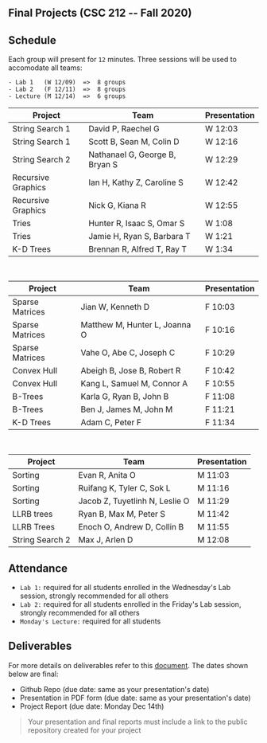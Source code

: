 Final Projects (CSC 212 -- Fall 2020)
---

## Schedule
Each group will present for `12` minutes.  Three sessions will be used to accomodate all teams:

```
- Lab 1   (W 12/09)  =>  8 groups
- Lab 2   (F 12/11)  =>  8 groups
- Lecture (M 12/14)  =>  6 groups
```

| Project | Team | Presentation |
| --- | --- | --- |
| String Search 1 | David P, Raechel G | W 12:03 |
| String Search 1 | Scott B, Sean M, Colin D | W 12:16 |
| String Search 2 | Nathanael G, George B, Bryan S | W 12:29 |
| Recursive Graphics | Ian H, Kathy Z, Caroline S | W 12:42 |
| Recursive Graphics | Nick G, Kiana R | W 12:55 |
| Tries | Hunter R, Isaac S, Omar S | W 1:08 |
| Tries | Jamie H, Ryan S, Barbara T | W 1:21 |
| K-D Trees | Brennan R, Alfred T, Ray T | W 1:34 |

<br>

| Project | Team | Presentation |
| --- | --- | --- |
| Sparse Matrices | Jian W, Kenneth D | F 10:03 |
| Sparse Matrices | Matthew M, Hunter L, Joanna O | F 10:16 |
| Sparse Matrices | Vahe O, Abe C, Joseph C | F 10:29 |
| Convex Hull | Abeigh B, Jose B, Robert R | F 10:42 |
| Convex Hull | Kang L, Samuel M, Connor A | F 10:55 |
| B-Trees | Karla G, Ryan B, John B | F 11:08 |
| B-Trees | Ben J, James M, John M | F 11:21 |
| K-D Trees | Adam C, Peter F | F 11:34 |

<br>

| Project | Team | Presentation |
| --- | --- | --- |
| Sorting | Evan R, Anita O | M 11:03 |
| Sorting | Ruifang K, Tyler C, Sok L | M 11:16 |
| Sorting | Jacob Z, Tuyetlinh N, Leslie O | M 11:29 |
| LLRB trees | Ryan B, Max M, Peter S | M 11:42 |
| LLRB Trees | Enoch O, Andrew D, Collin B | M 11:55 |
| String Search 2 | Max J, Arlen D | M 12:08 |

## Attendance
- `Lab 1:` required for all students enrolled in the Wednesday's Lab session, strongly recommended for all others
- `Lab 2:` required for all students enrolled in the Friday's Lab session, strongly recommended for all others
- `Monday's Lecture:` required for all students

## Deliverables
For more details on deliverables refer to this [document](./212-term-projects.key.pdf).  The dates shown below are final:
- Github Repo (due date: same as your presentation's date)
- Presentation in PDF form (due date: same as your presentation's date)
- Project Report (due date: Monday Dec 14th)
> Your presentation and final reports must include a link to the public repository created for your project
